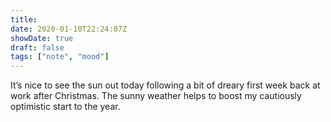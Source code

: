 ```yaml
---
title:
date: 2020-01-10T22:24:07Z
showDate: true
draft: false
tags: ["note", "mood"]
---
```


It’s nice to see the sun out today following a bit of dreary first week back at work after Christmas. The sunny weather helps to boost my cautiously optimistic start to the year.